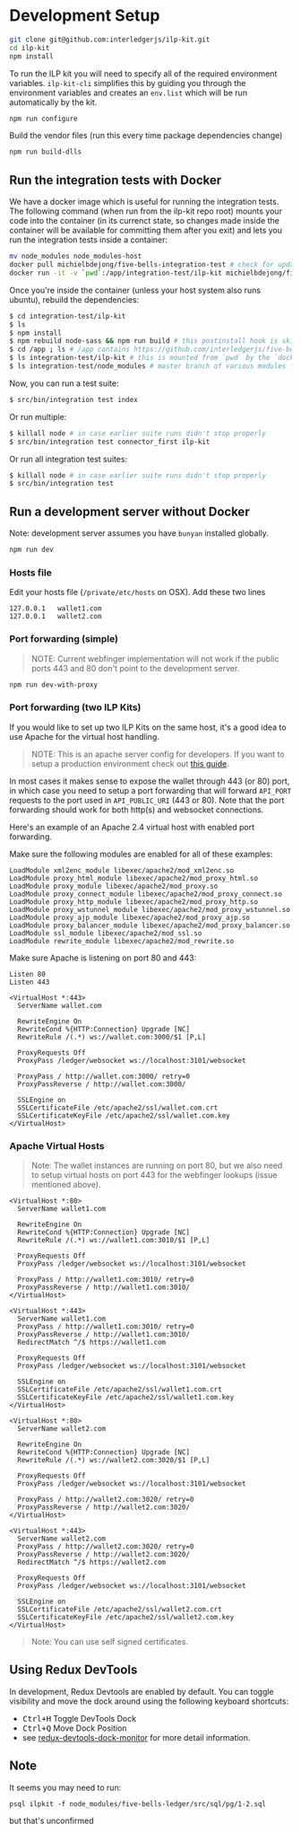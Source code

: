 # Development Setup

```bash
git clone git@github.com:interledgerjs/ilp-kit.git
cd ilp-kit
npm install
```

To run the ILP kit you will need to specify all of the required environment variables. `ilp-kit-cli` simplifies this by guiding you through the environment variables and creates an `env.list` which will be run automatically by the kit.

```bash
npm run configure
```

Build the vendor files (run this every time package dependencies change)
```bash
npm run build-dlls
```

## Run the integration tests with Docker
We have a docker image which is useful for running the integration tests. The following command (when run from the
ilp-kit repo root) mounts your code into the container (in its currenct state, so changes made inside the container will be available for committing them after you exit) and lets you run the integration tests inside a container:

```sh
mv node_modules node_modules-host
docker pull michielbdejong/five-bells-integration-test # check for updates
docker run -it -v `pwd`:/app/integration-test/ilp-kit michielbdejong/five-bells-integration-test /bin/bash
```

Once you're inside the container (unless your host system also runs ubuntu), rebuild the dependencies:
```sh
$ cd integration-test/ilp-kit
$ ls
$ npm install
$ npm rebuild node-sass && npm run build # this postinstall hook is skipped when npm install is run as root
$ cd /app ; ls # /app contains https://github.com/interledgerjs/five-bells-integration-test
$ ls integration-test/ilp-kit # this is mounted from `pwd` by the `docker run` command above
$ ls integration-test/node_modules # master branch of various modules from when this Dockerfile was last built
```

Now, you can run a test suite:
```sh
$ src/bin/integration test index
```

Or run multiple:
```sh
$ killall node # in case earlier suite runs didn't stop properly
$ src/bin/integration test connector_first ilp-kit
```

Or run all integration test suites:
```sh
$ killall node # in case earlier suite runs didn't stop properly
$ src/bin/integration test
```

## Run a development server without Docker

Note: development server assumes you have `bunyan` installed globally.

```bash
npm run dev
```

### Hosts file

Edit your hosts file (`/private/etc/hosts` on OSX). Add these two lines

```
127.0.0.1   wallet1.com
127.0.0.1   wallet2.com
```

### Port forwarding (simple)

> NOTE: Current webfinger implementation will not work if the public ports 443 and 80 don't point to the development server.

``` sh
npm run dev-with-proxy
```

### Port forwarding (two ILP Kits)

If you would like to set up two ILP Kits on the same host, it's a good idea to use Apache for the virtual host handling.

> NOTE: This is an apache server config for developers. If you want to setup a production environment check out [this guide](https://github.com/interledgerjs/ilp-kit/blob/master/docs/SETUP.md).

In most cases it makes sense to expose the wallet through 443 (or 80) port, in which case you need to setup a port forwarding that will forward `API_PORT` requests to the port used in `API_PUBLIC_URI` (443 or 80). Note that the port forwarding should work for both http(s) and websocket connections.

Here's an example of an Apache 2.4 virtual host with enabled port forwarding.

Make sure the following modules are enabled for all of these examples:

```
LoadModule xml2enc_module libexec/apache2/mod_xml2enc.so
LoadModule proxy_html_module libexec/apache2/mod_proxy_html.so
LoadModule proxy_module libexec/apache2/mod_proxy.so
LoadModule proxy_connect_module libexec/apache2/mod_proxy_connect.so
LoadModule proxy_http_module libexec/apache2/mod_proxy_http.so
LoadModule proxy_wstunnel_module libexec/apache2/mod_proxy_wstunnel.so
LoadModule proxy_ajp_module libexec/apache2/mod_proxy_ajp.so
LoadModule proxy_balancer_module libexec/apache2/mod_proxy_balancer.so
LoadModule ssl_module libexec/apache2/mod_ssl.so
LoadModule rewrite_module libexec/apache2/mod_rewrite.so
```

Make sure Apache is listening on port 80 and 443:
```
Listen 80
Listen 443
```

```
<VirtualHost *:443>
  ServerName wallet.com

  RewriteEngine On
  RewriteCond %{HTTP:Connection} Upgrade [NC]
  RewriteRule /(.*) ws://wallet.com:3000/$1 [P,L]

  ProxyRequests Off
  ProxyPass /ledger/websocket ws://localhost:3101/websocket

  ProxyPass / http://wallet.com:3000/ retry=0
  ProxyPassReverse / http://wallet.com:3000/

  SSLEngine on
  SSLCertificateFile /etc/apache2/ssl/wallet.com.crt
  SSLCertificateKeyFile /etc/apache2/ssl/wallet.com.key
</VirtualHost>
```

### Apache Virtual Hosts

> Note: The wallet instances are running on port 80, but we also need to setup virtual hosts on port 443 for the webfinger lookups (issue mentioned above).

```
<VirtualHost *:80>
  ServerName wallet1.com

  RewriteEngine On
  RewriteCond %{HTTP:Connection} Upgrade [NC]
  RewriteRule /(.*) ws://wallet1.com:3010/$1 [P,L]

  ProxyRequests Off
  ProxyPass /ledger/websocket ws://localhost:3101/websocket

  ProxyPass / http://wallet1.com:3010/ retry=0
  ProxyPassReverse / http://wallet1.com:3010/
</VirtualHost>

<VirtualHost *:443>
  ServerName wallet1.com
  ProxyPass / http://wallet1.com:3010/ retry=0
  ProxyPassReverse / http://wallet1.com:3010/
  RedirectMatch ^/$ https://wallet1.com

  ProxyRequests Off
  ProxyPass /ledger/websocket ws://localhost:3101/websocket

  SSLEngine on
  SSLCertificateFile /etc/apache2/ssl/wallet1.com.crt
  SSLCertificateKeyFile /etc/apache2/ssl/wallet1.com.key
</VirtualHost>

<VirtualHost *:80>
  ServerName wallet2.com

  RewriteEngine On
  RewriteCond %{HTTP:Connection} Upgrade [NC]
  RewriteRule /(.*) ws://wallet2.com:3020/$1 [P,L]

  ProxyRequests Off
  ProxyPass /ledger/websocket ws://localhost:3101/websocket

  ProxyPass / http://wallet2.com:3020/ retry=0
  ProxyPassReverse / http://wallet2.com:3020/
</VirtualHost>

<VirtualHost *:443>
  ServerName wallet2.com
  ProxyPass / http://wallet2.com:3020/ retry=0
  ProxyPassReverse / http://wallet2.com:3020/
  RedirectMatch ^/$ https://wallet2.com

  ProxyRequests Off
  ProxyPass /ledger/websocket ws://localhost:3101/websocket

  SSLEngine on
  SSLCertificateFile /etc/apache2/ssl/wallet2.com.crt
  SSLCertificateKeyFile /etc/apache2/ssl/wallet2.com.key
</VirtualHost>
```

> Note: You can use self signed certificates.

## Using Redux DevTools

In development, Redux Devtools are enabled by default. You can toggle visibility and move the dock around using the following keyboard shortcuts:

- <kbd>Ctrl+H</kbd> Toggle DevTools Dock
- <kbd>Ctrl+Q</kbd> Move Dock Position
- see [redux-devtools-dock-monitor](https://github.com/gaearon/redux-devtools-dock-monitor) for more detail information.

## Note

It seems you may need to run:
```
psql ilpkit -f node_modules/five-bells-ledger/src/sql/pg/1-2.sql
```
but that's unconfirmed
